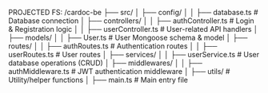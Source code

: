 PROJECTED FS:
/cardoc-be
├── src/
│ ├── config/
│ │ ├── database.ts # Database connection
│ ├── controllers/
│ │ ├── authController.ts # Login & Registration logic
│ │ ├── userController.ts # User-related API handlers
│ ├── models/
│ │ ├── User.ts # User Mongoose schema & model
│ ├── routes/
│ │ ├── authRoutes.ts # Authentication routes
│ │ ├── userRoutes.ts # User routes
│ ├── services/
│ │ ├── userService.ts # User database operations (CRUD)
│ ├── middlewares/
│ │ ├── authMiddleware.ts # JWT authentication middleware
│ ├── utils/ # Utility/helper functions
│ ├── main.ts # Main entry file
